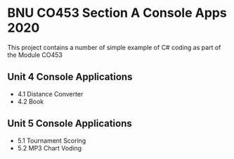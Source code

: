 # BNU CO453 Section A Console Apps 2020

This project contains a number of simple example of C# coding as part
of the Module CO453

## Unit 4 Console Applications
  * 4.1 Distance Converter
  * 4.2 Book
## Unit 5 Console Applications
  * 5.1 Tournament Scoring
  * 5.2 MP3 Chart Voding

